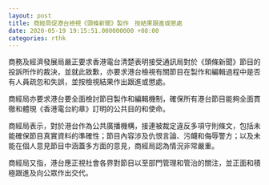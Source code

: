 ```yaml
---
layout: post
title: 商經局促港台檢視《頭條新聞》製作　按結果跟進或懲處
date: 2020-05-19 19:15:51.000000000 +08:00
categories: rthk
---
```


商務及經濟發展局嚴正要求香港電台清楚表明接受通訊局對於《頭條新聞》節目的投訴所作的裁決，並就此致歉，亦要求港台檢視有關節目在製作和編輯過程中是否有人員疏忽和失誤，並按檢視結果作出跟進或懲處。

商經局亦要求港台要全面檢討節目製作和編輯機制，確保所有港台節目能夠全面貫徹和體現《香港電台約章》訂明的公共目的和使命。

商經局表示，對於港台作為公共廣播機構，接連被裁定違反多項守則條文，包括未能確保節目真實資料的準確性；節目內容涉及仇恨言論、污衊和侮辱警方；以及未能在個人意見節目中涵蓋多方面的意見，商經局認為情況非常嚴重。

商經局又指，港台應正視社會各界對節目以至部門管理和管治的關注，並正面和積極跟進及向公眾作出交代。
